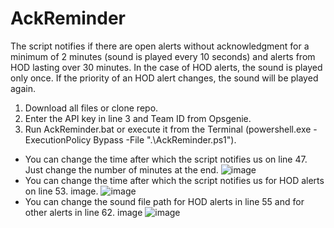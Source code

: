 # AckReminder
The script notifies if there are open alerts without acknowledgment for a minimum of 2 minutes (sound is played every 10 seconds) and alerts from HOD lasting over 30 minutes. In the case of HOD alerts, the sound is played only once. If the priority of an HOD alert changes, the sound will be played again.

1. Download all files or clone repo.
2. Enter the API key in line 3 and Team ID from Opsgenie.
3. Run AckReminder.bat or execute it from the Terminal (powershell.exe -ExecutionPolicy Bypass -File ".\AckReminder.ps1").


* You can change the time after which the script notifies us on line 47. Just change the number of minutes at the end.
      ![image](https://github.com/CMRLD/AckReminder/assets/145223486/0a402676-866b-4e35-b4be-b19556b08c1a)
* You can change the time after which the script notifies us for HOD alerts on line 53. image.
      ![image](https://github.com/CMRLD/AckReminder/assets/145223486/af34a745-8bd2-4b55-8d8f-fca5ef4ba2d1)
* You can change the sound file path for HOD alerts in line 55 and for other alerts in line 62. image
      ![image](https://github.com/CMRLD/AckReminder/assets/145223486/08e7586b-89d8-4a80-ba3e-52b8c506a0d2)
